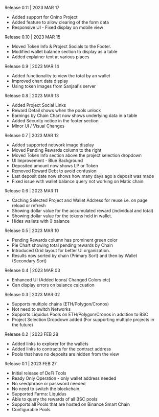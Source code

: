 Release 0.11 | 2023 MAR 17
- Added support for Onino Project
- Added feature to allow clearing of the form data
- Responsive UI - Fixed display on mobile view

Release 0.10 | 2023 MAR 15
- Moved Token Info & Project Socials to the Footer.
- Modified wallet balance section to display as a table
- Added explainer text at various places

Release 0.9 | 2023 MAR 14
- Added functionality to view the total by an wallet
- Improved chart data display
- Using token images from Sanjaal's server

Release 0.8 | 2023 MAR 13
- Added Project Social Links
- Reward Detail shows when the pools unlock
- Earnings by Chain Chart now shows underlying data in a table
- Added Security notice in the footer section
- Minor UI / Visual Changes

Release 0.7 | 2023 MAR 12
- Added supported network image display
- Moved Pending Rewards column to the right
- Moved Token Info section above the project selection dropdown
- UI Improvement - Blue Background
- Deposited amount now shows LP or Token
- Removed Reward Debt to avoid confusion
- Last deposit date now shows how many days ago a deposit was made
- Fixed issue with wallet balance query not working on Matic chain

Release 0.6 | 2023 MAR 11
- Caching Selected Project and Wallet Address for reuse i.e. on page reload or refresh
- Showing dollar value for the accumulated reward (individual and total)
- Showing dollar value for the tokens held in wallet. 
- Hides wallets with 0 balance

Release 0.5 | 2023 MAR 10
- Pending Rewards column has prominent green color
- Pie Chart showing total pending rewards by Chain
- Introduced Grid layout for better UI organization.
- Results now sorted by chain (Primary Sort) and then by Wallet (Secondary Sort)

Release 0.4 | 2023 MAR 03
- Enhanced UI (Added Icons/ Changed Colors etc)
- Can display errors on balance calcuation

Release 0.3 | 2023 MAR 02
- Supports multiple chains (ETH/Polygon/Cronos)
- Not need to switch Networks
- Supports Liquidus Pools on ETH/Polygon/Cronos in addition to BSC
- Project Selection Dropdown added (For supporting multiple projects in the future)

Release 0.2 | 2023 FEB 28
- Added links to explorer for the wallets
- Added links to contracts for the contract address
- Pools that have no deposits are hidden from the view 

Release 0.1 | 2023 FEB 27
- Initial release of DeFi Tools
- Ready Only Operation - only wallet address needed
- No seedphrase or password needed
- No need to switch the blockchain.
- Supported Farms: Liquidus
- Able to query the rewards of all BSC pools
- Supports all Pools that are hosted on Binance Smart Chain
- Configurable Pools